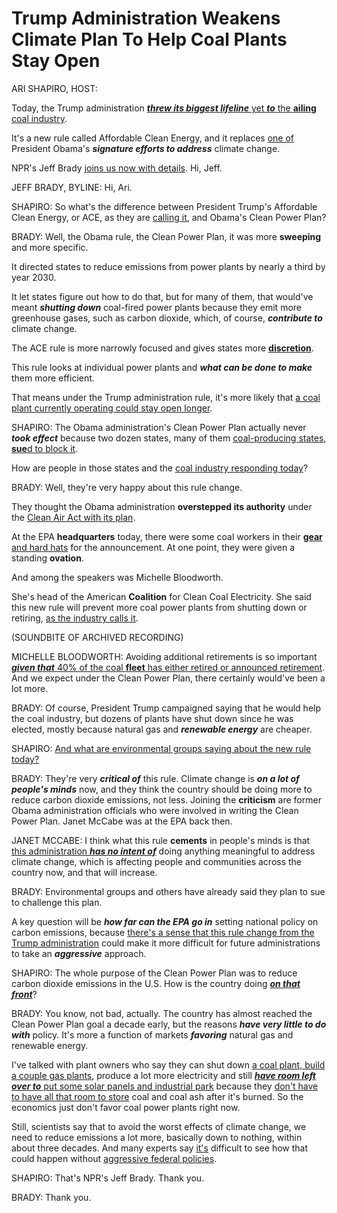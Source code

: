 # Trump Administration Weakens Climate Plan To Help Coal Plants Stay Open

ARI SHAPIRO, HOST:

Today, the Trump administration <ins>***threw its biggest lifeline*** yet ***to*** the **ailing** coal industry</ins>.

It's a new rule called Affordable Clean Energy, and it replaces <ins>one of</ins> President Obama's ***signature efforts to address*** climate change.

NPR's Jeff Brady <ins>joins us now with details</ins>. Hi, Jeff.

JEFF BRADY, BYLINE: Hi, Ari.

SHAPIRO: So what's the difference between President Trump's Affordable Clean Energy, or ACE, as they are <ins>calling it</ins>, and Obama's Clean Power Plan?

BRADY: Well, the Obama rule, the Clean Power Plan, it was more **sweeping** and more specific.

It directed states to reduce emissions from power plants by nearly a third by year 2030.

It let states figure out how to do that, but for many of them, that would've meant ***shutting down*** coal-fired power plants because they emit more greenhouse gases, such as carbon dioxide, which, of course, ***contribute to*** climate change.

The ACE rule is more narrowly focused and gives states more <ins>**discretion**</ins>.

This rule looks at individual power plants and ***what can be done to make*** them more efficient.

That means under the Trump administration rule, it's more likely that <ins>a coal plant currently operating could stay open longer</ins>.

SHAPIRO: The Obama administration's Clean Power Plan actually never ***took effect*** because two dozen states, many of them <ins>coal-producing states, **sue**d to block it</ins>.

How are people in those states and the <ins>coal industry responding today</ins>?

BRADY: Well, they're very happy about this rule change.

They thought the Obama administration **overstepped its authority** under the <ins>Clean Air Act with its plan</ins>.

At the EPA **headquarters** today, there were some coal workers in their <ins>**gear** and hard hats</ins> for the announcement. At one point, they were given a standing **ovation**.

And among the speakers was Michelle Bloodworth.

She's head of the American **Coalition** for Clean Coal Electricity. She said this new rule will prevent more coal power plants from shutting down or retiring, <ins>as the industry calls it</ins>.

(SOUNDBITE OF ARCHIVED RECORDING)

MICHELLE BLOODWORTH: Avoiding additional retirements is so important <ins>***given that*** 40% of the coal **fleet** has either retired or announced retirement</ins>. And we expect under the Clean Power Plan, there certainly would've been a lot more.

BRADY: Of course, President Trump campaigned saying that he would help the coal industry, but dozens of plants have shut down since he was elected, mostly because natural gas and ***renewable energy*** are cheaper.

SHAPIRO: <ins>And what are environmental groups saying about the new rule today?</ins>

BRADY: They're very ***critical of*** this rule. Climate change is ***on a lot of people's minds*** now, and they think the country should be doing more to reduce carbon dioxide emissions, not less. Joining the **criticism** are former Obama administration officials who were involved in writing the Clean Power Plan. Janet McCabe was at the EPA back then.

JANET MCCABE: I think what this rule **cements** in people's minds is that <ins>this administration ***has no intent of***</ins> doing anything meaningful to address climate change, which is affecting people and communities across the country now, and that will increase.

BRADY: Environmental groups and others have already said they plan to sue to challenge this plan.

A key question will be ***how far can the EPA go in*** setting national policy on carbon emissions, because <ins>there's a sense that this rule change from the Trump administration</ins> could make it more difficult for future administrations to take an ***aggressive*** approach.

SHAPIRO: The whole purpose of the Clean Power Plan was to reduce carbon dioxide emissions in the U.S. How is the country doing <ins>***on that front***</ins>?

BRADY: You know, not bad, actually. The country has almost reached the Clean Power Plan goal a decade early, but the reasons ***have very little to do with*** policy. It's more a function of markets ***favoring*** natural gas and renewable energy.

I've talked with plant owners who say they can shut down <ins>a coal plant, build a couple gas plants</ins>, produce a lot more electricity and still <ins>***have room left over to*** put some solar panels and industrial park</ins> because they <ins>don't have to have all that room to store</ins> coal and coal ash after it's burned. So the economics just don't favor coal power plants right now.

Still, scientists say that to avoid the worst effects of climate change, we need to reduce emissions a lot more, basically down to nothing, within about three decades. And many experts say <ins>it's</ins> difficult to see how that could happen without <ins>aggressive federal policies</ins>.

SHAPIRO: That's NPR's Jeff Brady. Thank you.

BRADY: Thank you.